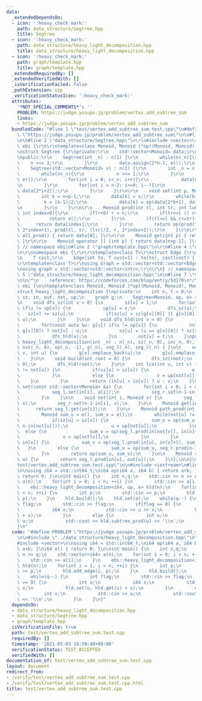 ```yaml
---
data:
  _extendedDependsOn:
  - icon: ':heavy_check_mark:'
    path: data_structure/Segtree.hpp
    title: Segtree
  - icon: ':heavy_check_mark:'
    path: data_structure/heavy_light_decomposition.hpp
    title: data_structure/heavy_light_decomposition.hpp
  - icon: ':heavy_check_mark:'
    path: graph/template.hpp
    title: graph/template.hpp
  _extendedRequiredBy: []
  _extendedVerifiedWith: []
  _isVerificationFailed: false
  _pathExtension: cpp
  _verificationStatusIcon: ':heavy_check_mark:'
  attributes:
    '*NOT_SPECIAL_COMMENTS*': ''
    PROBLEM: https://judge.yosupo.jp/problem/vertex_add_subtree_sum
    links:
    - https://judge.yosupo.jp/problem/vertex_add_subtree_sum
  bundledCode: "#line 1 \"test/vertex_add_subtree_sum.test.cpp\"\n#define PROBLEM\
    \ \"https://judge.yosupo.jp/problem/vertex_add_subtree_sum\"\n\n#line 2 \"data_structure/heavy_light_decomposition.hpp\"\
    \n\n#line 2 \"data_structure/Segtree.hpp\"\n\r\n#include <vector>\r\n\r\nnamespace\
    \ ebi {\r\n\r\ntemplate<class Monoid, Monoid (*op)(Monoid, Monoid), Monoid (*e)()>\r\
    \nstruct Segtree {\r\nprivate:\r\n    std::vector<Monoid> data;\r\n    int n;\r\
    \npublic:\r\n    Segtree(int _n) : n(1) {\r\n        while(n<_n){\r\n        \
    \    n <<= 1;\r\n        }\r\n        data.assign(2*n-1, e());\r\n    }\r\n\r\n\
    \    Segtree(std::vector<Monoid> v) : n(1) {\r\n        int _n = v.size();\r\n\
    \        while(n<_n){\r\n            n <<= 1;\r\n        }\r\n        data.assign(2*n-1,\
    \ e());\r\n        for(int i = 0; i<_n; i++){\r\n            data[n+i-1] = v[i];\r\
    \n        }\r\n        for(int i = n-2; i>=0; i--){\r\n            data[i] = op(data[2*i+1],\
    \ data[2*i+2]);\r\n        }\r\n    }\r\n\r\n    void set(int p, Monoid x){\r\n\
    \        int k = n+p-1;\r\n        data[k] = x;\r\n        while(k>0){\r\n   \
    \         k = (k-1)/2;\r\n            data[k] = op(data[2*k+1], data[2*k+2]);\r\
    \n        }\r\n    }\r\n\r\n    Monoid prod(int tl, int tr, int l=0, int r=-1,\
    \ int index=0){\r\n        if(r<0) r = n;\r\n        if(tr<=l || r<=tl){\r\n \
    \           return e();\r\n        }\r\n        if(tl<=l && r<=tr){\r\n      \
    \      return data[index];\r\n        }\r\n        return op(prod(tl, tr, l, (l+r)/2,\
    \ 2*index+1), prod(tl, tr, (l+r)/2, r, 2*index+2));\r\n    }\r\n\r\n    Monoid\
    \ all_prod() { return data[0]; }\r\n\r\n    Monoid get(int p) { return data[n+p-1];\
    \ }\r\n\r\n    Monoid operator [] (int p) { return data[n+p-1]; }\r\n};\r\n\r\n\
    } // namespace ebi\n#line 2 \"graph/template.hpp\"\n\r\n#line 4 \"graph/template.hpp\"\
    \n\r\nnamespace ebi {\r\n\r\ntemplate<class T>\r\nstruct Edge {\r\n    int to;\r\
    \n    T cost;\r\n    Edge(int to, T cost=1) : to(to), cost(cost) { }\r\n};\r\n\
    \r\ntemplate<class T>\r\nusing Graph = std::vector<std::vector<Edge<T>>>;\r\n\r\
    \nusing graph = std::vector<std::vector<int>>;\r\n\r\n} // namespace ebi\n#line\
    \ 5 \"data_structure/heavy_light_decomposition.hpp\"\n\n#line 7 \"data_structure/heavy_light_decomposition.hpp\"\
    \n\n/*\n    reference: https://codeforces.com/blog/entry/53170\n*/\n\nnamespace\
    \ ebi {\n\ntemplate<class Monoid, Monoid (*op)(Monoid, Monoid), Monoid (*e)()>\n\
    struct heavy_light_decomposition {\nprivate:\n    int n, t = 0;\n    std::vector<int>\
    \ sz, in, out, nxt, up;\n    graph g;\n    Segtree<Monoid, op, e> seg_l, seg_r;\n\
    \n    void dfs_sz(int v = 0) {\n        sz[v] = 1;\n        for(auto &u : g[v])\
    \ if(u != up[v]) {\n            up[u] = v;\n            dfs_sz(u);\n         \
    \   sz[v] += sz[u];\n            if(sz[u] > sz[g[v][0]] || g[v][0] == up[v]) std::swap(g[v][0],\
    \ u);\n        }\n    }\n\n    void dfs_hld(int v = 0) {\n        in[v] = t++;\n\
    \        for(const auto &u: g[v]) if(u != up[v]) {\n            nxt[u] = (u ==\
    \ g[v][0]) ? nxt[v] : u;\n            sz[u] = (u == g[v][0]) ? sz[v] : sz[v]+1;\n\
    \            dfs_hld(u);\n        }\n        out[v] = t;\n    }\npublic:\n   \
    \ heavy_light_decomposition(int _n) : n(_n), sz(_n, 0), in(_n, 0), out(_n, 0),\
    \ nxt(_n, 0), up(_n, -1), g(_n), seg_l(_n), seg_r(_n) { }\n\n    void add_edge(int\
    \ v, int u) {\n        g[v].emplace_back(u);\n        g[u].emplace_back(v);\n\
    \    }\n\n    void build(int root = 0) {\n        dfs_sz(root);\n        sz.assign(n,\
    \ 0);\n        dfs_hld(root);\n    }\n\n    int lca(int u, int v) {\n        while(nxt[u]\
    \ != nxt[v]) {\n            if(sz[u] > sz[v]) {\n                u = up[nxt[u]];\n\
    \            }\n            else {\n                v = up[nxt[v]];\n        \
    \    }\n        }\n        return (in[u] < in[v]) ? u : v;\n    }\n\n    void\
    \ set(const std::vector<Monoid> &a) {\n        for(int i = 0; i < n; ++i) {\n\
    \            seg_l.set(in[i], a[i]);\n            seg_r.set(n-1-in[i], a[i]);\n\
    \        }\n    }\n\n    void set(int i, Monoid x) {\n        seg_l.set(in[i],\
    \ x);\n        seg_r.set(n-1-in[i], x);\n    }\n\n    Monoid get(int i) {\n  \
    \      return seg_l.get(in[i]);\n    }\n\n    Monoid path_prod(int u, int v) {\n\
    \        Monoid sum_u = e(), sum_v = e();\n        while(nxt[u] != nxt[v]) {\n\
    \            if(sz[u] > sz[v]) {\n                sum_u = op(sum_u, seg_r.prod(n-1-in[u],\
    \ n-in[nxt[u]]));\n                u = up[nxt[u]];\n            }\n          \
    \  else {\n                sum_v = op(seg_l.prod(in[nxt[v]], in[v]+1), sum_v);\n\
    \                v = up[nxt[v]];\n            }\n        }\n        if(in[u] <\
    \ in[v]) {\n            sum_v = op(seg_l.prod(in[u], in[v]+1), sum_v);\n     \
    \   }\n        else {\n            sum_u = op(sum_u, seg_r.prod(n-1-in[u], n-in[v]));\n\
    \        }\n        return op(sum_u, sum_v);\n    }\n\n    Monoid subtree_prod(int\
    \ u) {\n        return seg_l.prod(in[u], out[u]);\n    }\n};\n\n}\n#line 4 \"\
    test/vertex_add_subtree_sum.test.cpp\"\n\n#include <iostream>\n#line 7 \"test/vertex_add_subtree_sum.test.cpp\"\
    \n\nusing i64 = std::int64_t;\ni64 op(i64 a, i64 b) { return a+b; }\ni64 e() {\
    \ return 0; }\n\nint main() {\n    int n,q;\n    std::cin >> n >> q;\n    std::vector<i64>\
    \ a(n);\n    for(int i = 0; i < n; ++i) {\n        std::cin >> a[i];\n    }\n\
    \    ebi::heavy_light_decomposition<i64, op, e> hld(n);\n    for(int i = 1; i\
    \ < n; ++i) {\n        int p;\n        std::cin >> p;\n        hld.add_edge(i,\
    \ p);\n    }\n    hld.build();\n    hld.set(a);\n    while(q--) {\n        int\
    \ flag;\n        std::cin >> flag;\n        if(flag == 0) {\n            int u;\n\
    \            i64 x;\n            std::cin >> u >> x;\n            hld.set(u, hld.get(u)\
    \ + x);\n        }\n        else {\n            int u;\n            std::cin >>\
    \ u;\n            std::cout << hld.subtree_prod(u) << '\\n';\n        }\n    }\n\
    }\n"
  code: "#define PROBLEM \"https://judge.yosupo.jp/problem/vertex_add_subtree_sum\"\
    \n\n#include \"../data_structure/heavy_light_decomposition.hpp\"\n\n#include <iostream>\n\
    #include <vector>\n\nusing i64 = std::int64_t;\ni64 op(i64 a, i64 b) { return\
    \ a+b; }\ni64 e() { return 0; }\n\nint main() {\n    int n,q;\n    std::cin >>\
    \ n >> q;\n    std::vector<i64> a(n);\n    for(int i = 0; i < n; ++i) {\n    \
    \    std::cin >> a[i];\n    }\n    ebi::heavy_light_decomposition<i64, op, e>\
    \ hld(n);\n    for(int i = 1; i < n; ++i) {\n        int p;\n        std::cin\
    \ >> p;\n        hld.add_edge(i, p);\n    }\n    hld.build();\n    hld.set(a);\n\
    \    while(q--) {\n        int flag;\n        std::cin >> flag;\n        if(flag\
    \ == 0) {\n            int u;\n            i64 x;\n            std::cin >> u >>\
    \ x;\n            hld.set(u, hld.get(u) + x);\n        }\n        else {\n   \
    \         int u;\n            std::cin >> u;\n            std::cout << hld.subtree_prod(u)\
    \ << '\\n';\n        }\n    }\n}"
  dependsOn:
  - data_structure/heavy_light_decomposition.hpp
  - data_structure/Segtree.hpp
  - graph/template.hpp
  isVerificationFile: true
  path: test/vertex_add_subtree_sum.test.cpp
  requiredBy: []
  timestamp: '2021-05-03 18:59:48+09:00'
  verificationStatus: TEST_ACCEPTED
  verifiedWith: []
documentation_of: test/vertex_add_subtree_sum.test.cpp
layout: document
redirect_from:
- /verify/test/vertex_add_subtree_sum.test.cpp
- /verify/test/vertex_add_subtree_sum.test.cpp.html
title: test/vertex_add_subtree_sum.test.cpp
---
```

